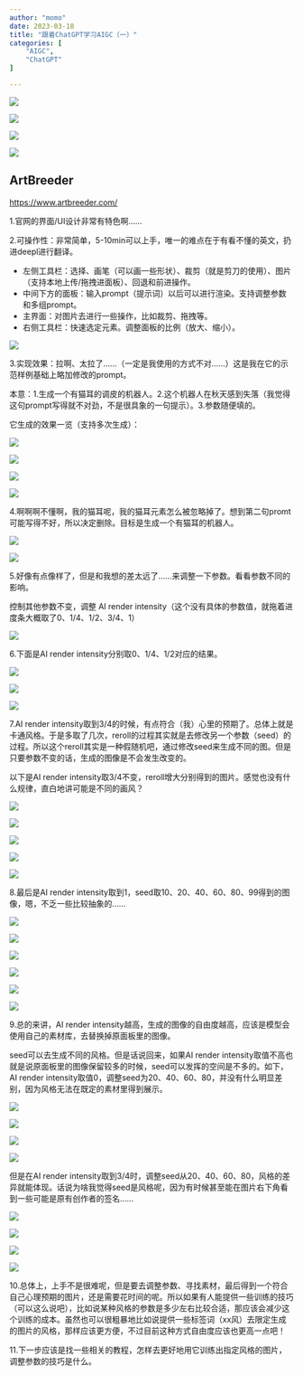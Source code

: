 ```yaml
---
author: "momo"
date: 2023-03-18
title: "跟着ChatGPT学习AIGC（一）"
categories: [
    "AIGC",
    "ChatGPT"
]

---
```


![](https://halfbit.oss-cn-hangzhou.aliyuncs.com/2023-03-186.06.07.png)

![](https://halfbit.oss-cn-hangzhou.aliyuncs.com/2023-03-186.08.56.png)

![](https://halfbit.oss-cn-hangzhou.aliyuncs.com/2023-03-186.13.05.png)

![](https://halfbit.oss-cn-hangzhou.aliyuncs.com/2023-03-186.15.15.png)



## ArtBreeder

https://www.artbreeder.com/

1.官网的界面/UI设计非常有特色啊……

2.可操作性：非常简单，5-10min可以上手，唯一的难点在于有看不懂的英文，扔进deepl进行翻译。

- 左侧工具栏：选择、画笔（可以画一些形状）、裁剪（就是剪刀的使用）、图片（支持本地上传/拖拽进面板）、回退和前进操作。
- 中间下方的面板：输入prompt（提示词）以后可以进行渲染。支持调整参数和多组prompt。
- 主界面：对图片去进行一些操作，比如裁剪、拖拽等。
- 右侧工具栏：快速选定元素。调整面板的比例（放大、缩小）。

![](https://halfbit.oss-cn-hangzhou.aliyuncs.com/2023-03-186.36.03.png)

3.实现效果：拉啊、太拉了……（一定是我使用的方式不对……）这是我在它的示范样例基础上略加修改的prompt。

本意：1.生成一个有猫耳的调皮的机器人。2.这个机器人在秋天感到失落（我觉得这句prompt写得就不对劲，不是很具象的一句提示）。3.参数随便填的。

它生成的效果一览（支持多次生成）：

![](https://halfbit.oss-cn-hangzhou.aliyuncs.com/2023-03-186.44.49.png)

![](https://halfbit.oss-cn-hangzhou.aliyuncs.com/2023-03-186.45.13.png)

![](https://halfbit.oss-cn-hangzhou.aliyuncs.com/2023-03-186.47.01.png)

![](https://halfbit.oss-cn-hangzhou.aliyuncs.com/2023-03-186.47.57.png)



4.啊啊啊不懂啊，我的猫耳呢，我的猫耳元素怎么被忽略掉了。想到第二句promt可能写得不好，所以决定删除。目标是生成一个有猫耳的机器人。

![](https://halfbit.oss-cn-hangzhou.aliyuncs.com/2023-03-186.53.45.png)

![](https://halfbit.oss-cn-hangzhou.aliyuncs.com/2023-03-186.54.25.png)

5.好像有点像样了，但是和我想的差太远了……来调整一下参数。看看参数不同的影响。

控制其他参数不变，调整 AI render intensity（这个没有具体的参数值，就拖着进度条大概取了0、1/4、1/2、3/4、1）

![](https://halfbit.oss-cn-hangzhou.aliyuncs.com/2023-03-186.57.01.png)

6.下面是AI render intensity分别取0、1/4、1/2对应的结果。

![](https://halfbit.oss-cn-hangzhou.aliyuncs.com/2023-03-187.00.49.png)

![](https://halfbit.oss-cn-hangzhou.aliyuncs.com/2023-03-187.02.50.png)

![](https://halfbit.oss-cn-hangzhou.aliyuncs.com/2023-03-187.03.17.png)

7.AI render intensity取到3/4的时候，有点符合（我）心里的预期了。总体上就是卡通风格。于是多取了几次，reroll的过程其实就是去修改另一个参数（seed）的过程。所以这个reroll其实是一种假随机吧，通过修改seed来生成不同的图。但是只要参数不变的话，生成的图像是不会发生改变的。

以下是AI render intensity取3/4不变，reroll增大分别得到的图片。感觉也没有什么规律，直白地讲可能是不同的画风？

![](https://halfbit.oss-cn-hangzhou.aliyuncs.com/2023-03-187.04.17.png)

![](https://halfbit.oss-cn-hangzhou.aliyuncs.com/2023-03-187.05.11.png)

![](https://halfbit.oss-cn-hangzhou.aliyuncs.com/2023-03-187.04.56.png)

![](https://halfbit.oss-cn-hangzhou.aliyuncs.com/2023-03-187.12.11.png)

![](https://halfbit.oss-cn-hangzhou.aliyuncs.com/2023-03-187.14.07.png)

8.最后是AI render intensity取到1，seed取10、20、40、60、80、99得到的图像，嗯，不乏一些比较抽象的……

![](https://halfbit.oss-cn-hangzhou.aliyuncs.com/2023-03-187.15.42.png)

![](https://halfbit.oss-cn-hangzhou.aliyuncs.com/2023-03-187.16.28.png)

![](https://halfbit.oss-cn-hangzhou.aliyuncs.com/2023-03-187.17.12.png)

![](https://halfbit.oss-cn-hangzhou.aliyuncs.com/2023-03-187.18.14.png)

![](https://halfbit.oss-cn-hangzhou.aliyuncs.com/2023-03-187.18.50.png)

![](https://halfbit.oss-cn-hangzhou.aliyuncs.com/2023-03-187.19.12.png)

9.总的来讲，AI render intensity越高，生成的图像的自由度越高，应该是模型会使用自己的素材库，去替换掉原面板里的图像。

seed可以去生成不同的风格。但是话说回来，如果AI render intensity取值不高也就是说原面板里的图像保留较多的时候，seed可以发挥的空间是不多的。如下，AI render intensity取值0，调整seed为20、40、60、80，并没有什么明显差别，因为风格无法在既定的素材里得到展示。



![](https://halfbit.oss-cn-hangzhou.aliyuncs.com/2023-03-187.23.09.png)

![](https://halfbit.oss-cn-hangzhou.aliyuncs.com/2023-03-187.24.08.png)

![](https://halfbit.oss-cn-hangzhou.aliyuncs.com/2023-03-187.24.34.png)

![](https://halfbit.oss-cn-hangzhou.aliyuncs.com/2023-03-187.25.38.png)

但是在AI render intensity取到3/4时，调整seed从20、40、60、80，风格的差异就能体现。话说为啥我觉得seed是风格呢，因为有时候甚至能在图片右下角看到一些可能是原有创作者的签名……

![](https://halfbit.oss-cn-hangzhou.aliyuncs.com/2023-03-187.26.22.png)

![](https://halfbit.oss-cn-hangzhou.aliyuncs.com/2023-03-187.27.18.png)

![](https://halfbit.oss-cn-hangzhou.aliyuncs.com/2023-03-187.27.37.png)

![](https://halfbit.oss-cn-hangzhou.aliyuncs.com/2023-03-187.28.15.png)

10.总体上，上手不是很难呢，但是要去调整参数、寻找素材，最后得到一个符合自己心理预期的图片，还是需要花时间的呢。所以如果有人能提供一些训练的技巧（可以这么说吧），比如说某种风格的参数是多少左右比较合适，那应该会减少这个训练的成本。虽然也可以很粗暴地比如说提供一些标签词（xx风）去限定生成的图片的风格，那样应该更方便，不过目前这种方式自由度应该也更高一点吧！

11.下一步应该是找一些相关的教程，怎样去更好地用它训练出指定风格的图片，调整参数的技巧是什么。
